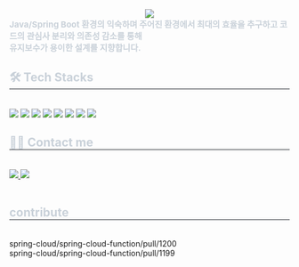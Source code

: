 <div align= "center">
    <img src="https://capsule-render.vercel.app/api?type=transparent&color=auto&height=120&text=Hello&animation=&fontColor=ffffff&fontSize=40" />
    </div>
    <div style="text-align: left;"> 
    <div style="font-weight: 700; font-size: 15px; text-align: left; color: #c9d1d9;"> 
        Java/Spring Boot 환경의 익숙하며 주어진 환경에서 최대의 효율을 추구하고 코드의 관심사 분리와 의존성 감소를 통해 </br> 
        유지보수가 용이한 설계를 지향합니다.
    </div> 
    </div>
    <div style="text-align: left;">
    <h2 style="border-bottom: 1px solid #21262d; color: #c9d1d9;"> 🛠️ Tech Stacks </h2> <br> 
    <div style="margin: ; text-align: left;" "text-align: left;"> <img src="https://img.shields.io/badge/Git-F05032?style=flat&logo=Git&logoColor=white">
          <img src="https://img.shields.io/badge/Java-007396?style=flat&logo=Java&logoColor=white">
          <img src="https://img.shields.io/badge/Spring Boot-6DB33F?style=flat&logo=Spring Boot&logoColor=white">
          <img src="https://img.shields.io/badge/MySQL-4479A1?style=flat&logo=MySQL&logoColor=white">
          <img src="https://img.shields.io/badge/Microsoft%20SQL%20Server-CC2927?style=flat&logo=Microsoft%20SQL%20Server&logoColor=white">
          <img src="https://img.shields.io/badge/Spring%20Batch-6DB33F?style=flat&logo=Spring%20Batch&logoColor=white">
          <img src="https://img.shields.io/badge/AWS-232F3E?style=flat&logo=Amazon%20AWS&logoColor=white">
          <img src="https://img.shields.io/badge/Javascript-F7DF1E?style=flat&logo=Javascript&logoColor=white">
          <br/></div>
    </div>
    <div style="text-align: left;">
    <h2 style="border-bottom: 1px solid #21262d; color: #c9d1d9;"> 🧑‍💻 Contact me </h2> <br> 
    <div style="text-align: left;"> <a href=https://kjg-steady.tistory.com/> <img src="https://img.shields.io/badge/Tistory-000000?style=flat&logo=Tistory&logoColor=white&link=https://kjg-steady.tistory.com/"> </a>
         <a href=mailto:kimjg2477@gmail.com> <img src="https://img.shields.io/badge/Gmail-EA4335?style=flat&logo=Gmail&logoColor=white&link=mailto:kimjg2477@gmail.com"> </a>
          </div>  <br> 
    <div style="text-align: left;">  </div> 
        <h2 style="border-bottom: 1px solid #21262d; color: #c9d1d9;"> contribute </h2> <br>
        <a>spring-cloud/spring-cloud-function/pull/1200</a> <br>
        <a>spring-cloud/spring-cloud-function/pull/1199</a>
    </div>
    
